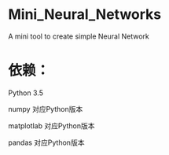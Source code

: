 # Mini_Neural_Networks
A mini tool to create simple Neural Network

# 依赖：
Python 3.5 

numpy 对应Python版本

matplotlab 对应Python版本

pandas 对应Python版本
